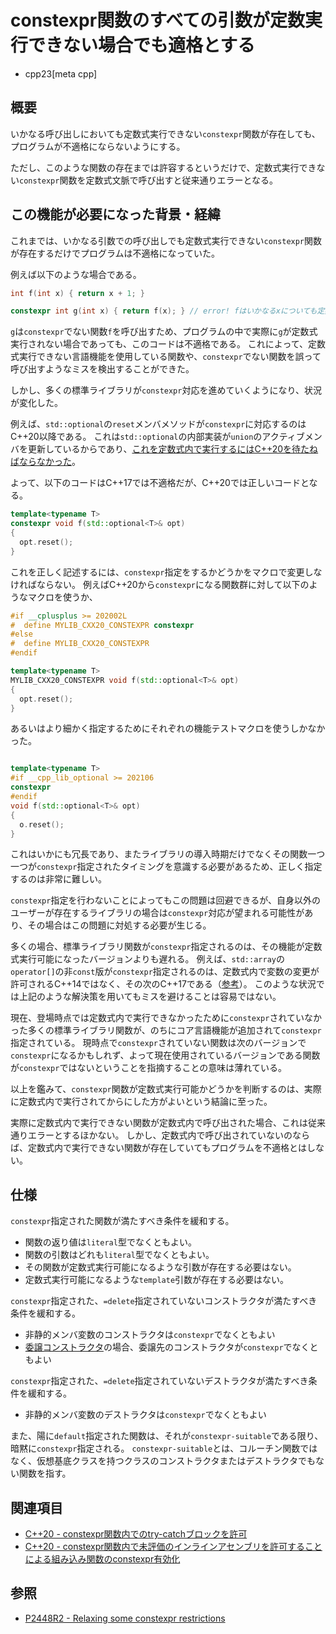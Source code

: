# constexpr関数のすべての引数が定数実行できない場合でも適格とする
* cpp23[meta cpp]

## 概要

いかなる呼び出しにおいても定数式実行できない`constexpr`関数が存在しても、プログラムが不適格にならないようにする。

ただし、このような関数の存在までは許容するというだけで、定数式実行できない`constexpr`関数を定数式文脈で呼び出すと従来通りエラーとなる。

## この機能が必要になった背景・経緯

これまでは、いかなる引数での呼び出しでも定数式実行できない`constexpr`関数が存在するだけでプログラムは不適格になっていた。

例えば以下のような場合である。

```cpp
int f(int x) { return x + 1; }

constexpr int g(int x) { return f(x); } // error! fはいかなるxについても定数式実行不能
```

`g`は`constexpr`でない関数`f`を呼び出すため、プログラムの中で実際に`g`が定数式実行されない場合であっても、このコードは不適格である。
これによって、定数式実行できない言語機能を使用している関数や、`constexpr`でない関数を誤って呼び出すようなミスを検出することができた。

しかし、多くの標準ライブラリが`constexpr`対応を進めていくようになり、状況が変化した。

例えば、`std::optional`の`reset`メンバメソッドが`constexpr`に対応するのはC++20以降である。
これは`std::optional`の内部実装が`union`のアクティブメンバを更新しているからであり、[これを定数式内で実行するにはC++20を待たねばならなかった](https://cpprefjp.github.io/lang/cpp20/changing_the_active_member_of_a_union_inside_constexpr.html)。

よって、以下のコードはC++17では不適格だが、C++20では正しいコードとなる。

```cpp
template<typename T>
constexpr void f(std::optional<T>& opt)
{
  opt.reset();
}
```

これを正しく記述するには、`constexpr`指定をするかどうかをマクロで変更しなければならない。
例えばC++20から`constexpr`になる関数群に対して以下のようなマクロを使うか、

```cpp
#if __cplusplus >= 202002L
#  define MYLIB_CXX20_CONSTEXPR constexpr
#else
#  define MYLIB_CXX20_CONSTEXPR
#endif

template<typename T>
MYLIB_CXX20_CONSTEXPR void f(std::optional<T>& opt)
{
  opt.reset();
}
```

あるいはより細かく指定するためにそれぞれの機能テストマクロを使うしかなかった。

```cpp

template<typename T>
#if __cpp_lib_optional >= 202106
constexpr
#endif
void f(std::optional<T>& opt)
{
  o.reset();
}
```

これはいかにも冗長であり、またライブラリの導入時期だけでなくその関数一つ一つが`constexpr`指定されたタイミングを意識する必要があるため、正しく指定するのは非常に難しい。

`constexpr`指定を行わないことによってもこの問題は回避できるが、自身以外のユーザーが存在するライブラリの場合は`constexpr`対応が望まれる可能性があり、その場合はこの問題に対処する必要が生じる。

多くの場合、標準ライブラリ関数が`constexpr`指定されるのは、その機能が定数式実行可能になったバージョンよりも遅れる。
例えば、`std::array`の`operator[]`の非`const`版が`constexpr`指定されるのは、定数式内で変数の変更が許可されるC++14ではなく、その次のC++17である（[参考](https://cpprefjp.github.io/reference/array/array/op_at.html)）。
このような状況では上記のような解決策を用いてもミスを避けることは容易ではない。

現在、登場時点では定数式内で実行できなかったために`constexpr`されていなかった多くの標準ライブラリ関数が、のちにコア言語機能が追加されて`constexpr`指定されている。
現時点で`constexpr`されていない関数は次のバージョンで`constexpr`になるかもしれず、よって現在使用されているバージョンである関数が`constexpr`ではないということを指摘することの意味は薄れている。

以上を鑑みて、`constexpr`関数が定数式実行可能かどうかを判断するのは、実際に定数式内で実行されてからにした方がよいという結論に至った。

実際に定数式内で実行できない関数が定数式内で呼び出された場合、これは従来通りエラーとするほかない。
しかし、定数式内で呼び出されていないのならば、定数式内で実行できない関数が存在していてもプログラムを不適格とはしない。

## 仕様

`constexpr`指定された関数が満たすべき条件を緩和する。

- 関数の返り値は`literal`型でなくともよい。
- 関数の引数はどれも`literal`型でなくともよい。
- その関数が定数式実行可能になるような引数が存在する必要はない。
- 定数式実行可能になるような`template`引数が存在する必要はない。

`constexpr`指定された、`=delete`指定されていないコンストラクタが満たすべき条件を緩和する。

- 非静的メンバ変数のコンストラクタは`constexpr`でなくともよい
- [委譲コンストラクタ](https://cpprefjp.github.io/lang/cpp11/delegating_constructors.html)の場合、委譲先のコンストラクタが`constexpr`でなくともよい

`constexpr`指定された、`=delete`指定されていないデストラクタが満たすべき条件を緩和する。

- 非静的メンバ変数のデストラクタは`constexpr`でなくともよい

また、陽に`default`指定された関数は、それが`constexpr-suitable`である限り、暗黙に`constexpr`指定される。
`constexpr-suitable`とは、コルーチン関数ではなく、仮想基底クラスを持つクラスのコンストラクタまたはデストラクタでもない関数を指す。

## 関連項目

- [C++20 - constexpr関数内でのtry-catchブロックを許可](/lang/cpp20/try-catch_blocks_in_constexpr_functions.html)
- [C++20 - constexpr関数内で未評価のインラインアセンブリを許可することによる組み込み関数のconstexpr有効化](/lang/cpp20/enabling_constexpr_intrinsics_by_permitting_unevaluated_inline-assembly_in_constexpr_functions.html)

## 参照

- [P2448R2 - Relaxing some constexpr restrictions](https://www.open-std.org/jtc1/sc22/wg21/docs/papers/2022/p2448r2.html)
